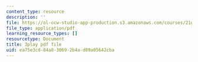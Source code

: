 ```yaml
---
content_type: resource
description: ''
file: https://ol-ocw-studio-app-production.s3.amazonaws.com/courses/21g-503-japanese-iii-fall-2019/ea75e3cd84a830692b4ad89a05642cba_Qd-zK_1bEPM.pdf
file_type: application/pdf
learning_resource_types: []
resourcetype: Document
title: 3play pdf file
uid: ea75e3cd-84a8-3069-2b4a-d89a05642cba
---
```

